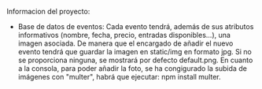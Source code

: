 Informacion del proyecto:
- Base de datos de eventos:
Cada evento tendrá, además de sus atributos informativos (nombre, fecha, precio, entradas disponibles...), una imagen asociada. De manera que el encargado de añadir el nuevo evento tendrá que guardar la imagen en static/img en formato jpg. Si no se proporciona ninguna, se mostrará por defecto default.png. 
En cuanto a la consola, para poder añadir la foto, se ha congigurado la subida de imágenes con "multer", habrá que ejecutar: npm install multer.
